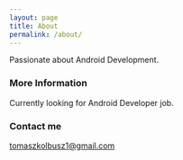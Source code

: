 ```yaml
---
layout: page
title: About
permalink: /about/
---
```


Passionate about Android Development.

### More Information

Currently looking for Android Developer job.

### Contact me

[tomaszkolbusz1@gmail.com](mailto:tomaszkolbusz1@gmail.com)
